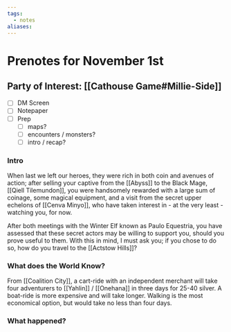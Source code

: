 ```yaml
---
tags:
  - notes
aliases:
---
```


# Prenotes for November 1st
## Party of Interest: [[Cathouse Game#Millie-Side]]
- [ ] DM Screen
- [ ] Notepaper
- [ ] Prep
	- [ ] maps?
	- [ ] encounters / monsters?
	- [ ] intro / recap?

### Intro

When last we left our heroes, they were rich in both coin and avenues of action; after selling your captive from the [[Abyss]] to the Black Mage, [[Qiell Tilemundon]], you were handsomely rewarded with a large sum of coinage, some magical equipment, and a visit from the secret upper echelons of [[Cenva Minyo]], who have taken interest in - at the very least - watching you, for now. 

After both meetings with the Winter Elf known as Paulo Equestria, you have assessed that these secret actors may be willing to support you, should you prove useful to them. With this in mind, I must ask you; if you chose to do so, how do you travel to the [[Actstow Hills]]?

### What does the World Know?

From [[Coalition City]], a cart-ride with an independent merchant will take four adventurers to [[Yahlin]] / [[Onehana]] in three days for 25-40 silver. A boat-ride is more expensive and will take longer. Walking is the most economical option, but would take no less than four days. 

### What happened?
